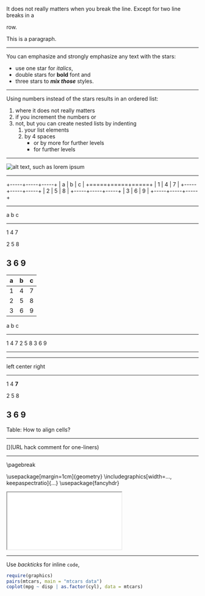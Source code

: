 It does not
really
matters when you break
the line. Except for two line breaks in a

row.

This is a paragraph.

---

You can emphasize and strongly emphasize any text
with the stars:

* use one star for *italics*,
* double stars for **bold** font and
* three stars to ***mix those*** styles.

---

Using numbers instead of the stars results in an ordered list:
1. where it does not really matters
1. if you increment the numbers or
3. not, but you can create nested lists by indenting
    1. your list elements
    2. by 4 spaces
        * or by more for further levels
        * for further levels

---

![alt text, such as lorem ipsum](http://user2015.math.aau.dk/gfx/useR2015.png)

---

+-----+-----+-----+
|  a  |  b  |  c  |
+=====+=====+=====+
|  1  |  4  |  7  |
+-----+-----+-----+
|  2  |  5  |  8  |
+-----+-----+-----+
|  3  |  6  |  9  |
+-----+-----+-----+


-----------
 a   b   c 
--- --- ---
 1   4   7 

 2   5   8 

 3   6   9 
-----------


|  a  |  b  |  c  |
|:---:|:---:|:---:|
|  1  |  4  |  7  |
|  2  |  5  |  8  |
|  3  |  6  |  9  |


 a   b   c 
--- --- ---
 1   4   7 
 2   5   8 
 3   6   9 

---

-----------------------
left    center    right
------ -------- -------
1         4       **7**

2         5           8

3         6           9
-----------------------

Table: How to align cells?

---

<!---
HTML like comment
for multi-line stuff
which will be auto-removed by pandoc
-->

[](URL hack comment for one-liners)

---

\pagebreak

\usepackage[margin=1cm]{geometry}
\includegraphics[width=..., keepaspectratio]{...}
\usepackage{fancyhdr}

<iframe src="..."></iframe>
<div style="..."></div>
<script>...</script>

---

Use *backticks* for inline `code`,

```r
require(graphics)
pairs(mtcars, main = "mtcars data")
coplot(mpg ~ disp | as.factor(cyl), data = mtcars)
```


